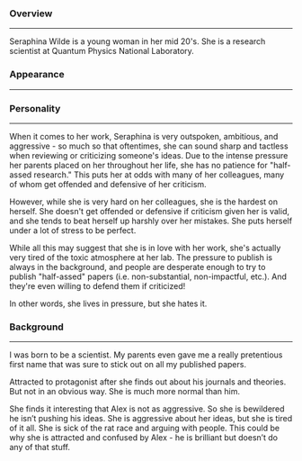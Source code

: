 ### Overview
---
Seraphina Wilde is a young woman in her mid 20's. She is a research scientist at Quantum Physics National Laboratory.

### Appearance
---

### Personality
---
When it comes to her work, Seraphina is very outspoken, ambitious, and aggressive - so much so that oftentimes, she can sound sharp and tactless when reviewing or criticizing someone's ideas. Due to the intense pressure her parents placed on her throughout her life, she has no patience for "half-assed research." This puts her at odds with many of her colleagues, many of whom get offended and defensive of her criticism.

However, while she is very hard on her colleagues, she is the hardest on herself. She doesn't get offended or defensive if criticism given her is valid, and she tends to beat herself up harshly over her mistakes. She puts herself under a lot of stress to be perfect.

While all this may suggest that she is in love with her work, she's actually very tired of the toxic atmosphere at her lab. The pressure to publish is always in the background, and people are desperate enough to try to publish "half-assed" papers (i.e. non-substantial, non-impactful, etc.). And they're even willing to defend them if criticized!

In other words, she lives in pressure, but she hates it. 

### Background
---
I was born to be a scientist. My parents even gave me a really pretentious first name that was sure to stick out on all my published papers.

Attracted to protagonist after she finds out about his journals and theories. But not in an obvious way. She is much more normal than him.

She finds it interesting that Alex is not as aggressive. So she is bewildered he isn’t pushing his ideas. She is aggressive about her ideas, but she is tired of it all. She is sick of the rat race and arguing with people. This could be why she is attracted and confused by Alex - he is brilliant but doesn’t do any of that stuff.
